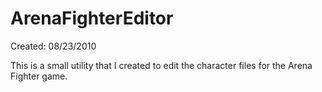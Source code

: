 # ArenaFighterEditor
Created: 08/23/2010

This is a small utility that I created to edit the character files for the Arena Fighter game.
